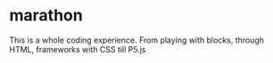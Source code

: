 # marathon
This is a whole coding experience. From playing with blocks, through HTML, frameworks with CSS till P5.js
